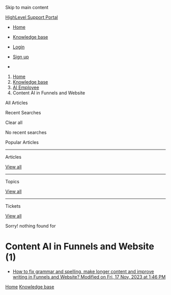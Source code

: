 Skip to main content

[ HighLevel Support Portal ](https://help.gohighlevel.com)

  * [ Home ](/support/home)
  * [ Knowledge base ](/support/solutions)

  * [Login](/support/login)
  * [Sign up](/support/signup)
  * 

  1. [Home](/support/home)
  2. [Knowledge base](/support/solutions)
  3. [AI Employee](/support/solutions/155000000184)
  4. Content AI in Funnels and Website

All  Articles 

Recent Searches

Clear all

No recent searches

Popular Articles

* * *

Articles

[View all](/support/search/solutions)

* * *

Topics

[View all](/support/search/topics)

* * *

Tickets

[View all](/support/search/tickets)

Sorry! nothing found for   

# Content AI in Funnels and Website (1)

  * [ How to fix grammar and spelling, make longer content and improve writing in Funnels and Website? Modified on Fri, 17 Nov, 2023 at 1:46 PM  ](/support/solutions/articles/155000001441-how-to-fix-grammar-and-spelling-make-longer-content-and-improve-writing-in-funnels-and-website-)

[Home](/support/home) [Knowledge base](/support/solutions)
